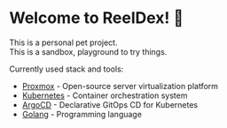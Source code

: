 # Welcome to ReelDex! 👋

This is a personal pet project.   
This is a sandbox, playground to try things.   

Currently used stack and tools:
- [Proxmox](https://www.proxmox.com) - Open-source server virtualization platform
- [Kubernetes](https://kubernetes.io) - Container orchestration system
- [ArgoCD](https://argo-cd.readthedocs.io) - Declarative GitOps CD for Kubernetes  
- [Golang](https://go.dev) - Programming language
